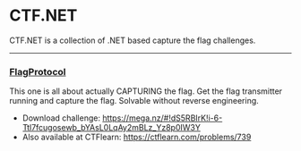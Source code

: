 # CTF.NET

CTF.NET is a collection of .NET based capture the flag challenges.

---

### [FlagProtocol](FlagProtocol)

This one is all about actually CAPTURING the flag. Get the flag transmitter running and capture the flag. Solvable without reverse engineering.

* Download challenge: https://mega.nz/#!dS5RBIrK!i-6-Ttl7fcugosewb_bYAsL0LqAy2mBLz_Yz8p0IW3Y
* Also available at CTFlearn: https://ctflearn.com/problems/739